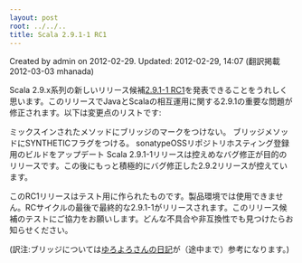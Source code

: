 ```yaml
---
layout: post
root: ../../..
title: Scala 2.9.1-1 RC1
---
```


Created by admin on 2012-02-29. Updated: 2012-02-29, 14:07 (翻訳掲載 2012-03-03 mhanada)

Scala 2.9.x系列の新しいリリース候補[2.9.1-1 RC1](http://www.scala-lang.org/downloads#RC)を発表できることをうれしく思います。このリリースでJavaとScalaの相互運用に関する2.9.1の重要な問題が修正されます。以下は変更点のリストです:

ミックスインされたメソッドにブリッジのマークをつけない。
ブリッジメソッドにSYNTHETICフラグをつける。
sonatypeOSSリポジトリホスティング登録用のビルドをアップデート
Scala 2.9.1-1リリースは控えめなバグ修正が目的のリリースです。この後にもっと積極的にバグ修正した2.9.2リリースが控えています。

このRC1リリースはテスト用に作られたものです。製品環境では使用できません。RCサイクルの最後で最終的な2.9.1-1がリリースされます。このリリース候補のテストにご協力をお願いします。どんな不具合や非互換性でも見つけたらお知らせください。

(訳注:ブリッジについては[ゆろよろさんの日記](http://d.hatena.ne.jp/yuroyoro/20110525/1306315628)が（途中まで）参考になります。)
